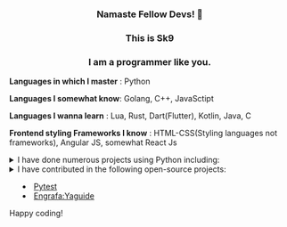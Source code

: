 <h3 align='center'>Namaste Fellow Devs! 👋</h3>

<h3 align='center'>This is Sk9</h3>

<h3 align='center'>I am a programmer like you.</h3>

**Languages in which I master** : Python

**Languages I somewhat know**: Golang, C++, JavaSctipt

**Languages I wanna learn** : Lua, Rust, Dart(Flutter), Kotlin, Java, C

**Frontend styling Frameworks I know** : HTML-CSS(Styling languages not frameworks), Angular JS, somewhat React Js

<details>
  <summary> I have done numerous projects using Python including: </summary>
  <br/>
  <p>
  - Face Mask Detector
  - Numerous Discord Bots
  - Minecraft Clone(using ursina engine)
  - Websites using Flask and Django
  - AI Chatbot
  - Machine learning models
  - GUI chat application
  - Python interpreter
  - Web Scraping
  - GUI music players
  - Mac Address changer
  - Malware
  </p>
</details>

<details>
  
  <summary> I have contributed in the following open-source projects: <summary>

  - [Pytest](github.com/pytest-dev/pytest)
  - [Engrafa:Yaguide](github.com/engrafa/)
</details>
Happy coding!
